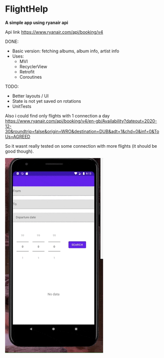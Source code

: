 # FlightHelp

**A simple app using ryanair api**

Api link https://www.ryanair.com/api/booking/v4


DONE:
* Basic version: fetching albums, album info, artist info
* Uses:
    * MVI
    * RecyclerView
    * Retrofit
    * Coroutines

TODO:
* Better layouts / UI
* State is not yet saved on rotations
* UnitTests

Also i could find only flights with 1 connection a day
https://www.ryanair.com/api/booking/v4/en-gb/Availability?dateout=2020-12-30&roundtrip=false&origin=WRO&destination=DUB&adt=1&chd=0&inf=0&ToUs=AGREED 

So it wasnt really tested on some connection with more flights (it should be good though).

![](FlighHelper-min.gif)


